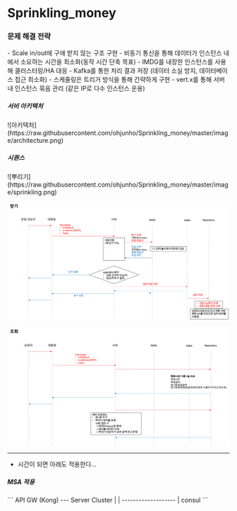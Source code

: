 # Sprinkling_money

<h3>문제 해결 전략</h3>
- Scale in/out에 구애 받지 않는 구조 구현 
- 비동기 통신을 통해 데이터가 인스턴스 내에서 소요하는 시간을 최소화(동작 시간 단축 목표)
- IMDG를 내장한 인스턴스를 사용해 클러스터링/HA 대응
- Kafka를 통한 처리 결과 저장 (데이터 소실 방지, 데이터베이스 접근 최소화)
- 스케줄링은 트리거 방식을 통해 간략하게 구현 
- vert.x를 통해 서버 내 인스턴스 묶음 관리 (같은 IP로 다수 인스턴스 운용)

<h5>서비 아키텍처</h5>
![아키텍처](https://raw.githubusercontent.com/ohjunho/Sprinkling_money/master/image/architecture.png)

<h5>시퀀스</h5>
![뿌리기](https://raw.githubusercontent.com/ohjunho/Sprinkling_money/master/image/sprinkling.png)


![받기](https://raw.githubusercontent.com/ohjunho/Sprinkling_money/master/image/receive.png)


![조회](https://raw.githubusercontent.com/ohjunho/Sprinkling_money/master/image/retrieve.png)


----------------------------------------

* 시간이 되면 아래도 적용한다...

<h5>MSA 적용</h5>
```
API GW (Kong) --- Server Cluster
     |                  |
     -------------------
             |
           consul
```  

